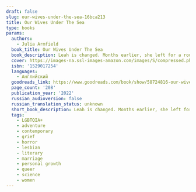 ```yaml
---
draft: false
slug: our-wives-under-the-sea-16bca213
title: Our Wives Under The Sea
type: books
params:
  authors:
    - Julia Armfield
  book_title: Our Wives Under The Sea
  book_description: Leah is changed. Months earlier, she left for a routine expedition, only this time her submarine sank to the sea floor. When she finally surfaces and returns home, her wife Miri knows that something is wrong. Barely eating and lost in her thoughts, Leah rotates between rooms in their apartment, running the taps morning and night.As Miri searches for answers, desperate to understand what happened below the water, she must face the possibility that the woman she loves is slipping from her grasp.
  cover: https://images-na.ssl-images-amazon.com/images/S/compressed.photo.goodreads.com/books/1636047905i/58724816.jpg
  isbn: '1529017254'
  languages:
    - Английский
  goodreads_link: https://www.goodreads.com/book/show/58724816-our-wives-under-the-sea
  page_count: '208'
  publication_year: '2022'
  russian_audioversion: false
  russian_translation_status: unknown
  short_book_description: Leah is changed. Months earlier, she left for a routine expedition, only this time her submarine sank to the sea floor.
  tags:
    - LGBTQIA+
    - adventure
    - contemporary
    - grief
    - horror
    - lesbian
    - literary
    - marriage
    - personal growth
    - queer
    - science
    - women
---
```


